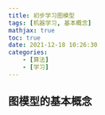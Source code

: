 ```yaml
---
title: 初步学习图模型
tags: [机器学习, 基本概念]
mathjax: true
toc: true
date: 2021-12-18 10:26:30
categories:
    - [算法]
    - [学习]
---
```


## 图模型的基本概念
